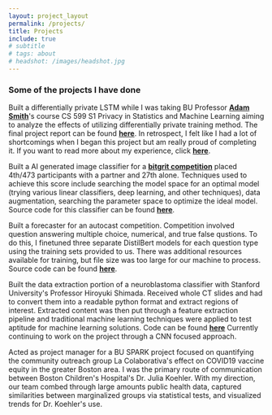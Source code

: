 ```yaml
---
layout: project_layout
permalink: /projects/
title: Projects
include: true
# subtitle
# tags: about
# headshot: /images/headshot.jpg
---
```

<!-- 
### Projects I am working on 
WIP -->

### Some of the projects I have done

Built a differentially private LSTM while I was taking BU Professor [**Adam Smith**](https://www.bu.edu/cs/profiles/adam-smith/)'s course CS 599 S1 Privacy in Statistics and Machine Learning aiming to analyze the effects of utilizing differentially private training method. The final project report can be found [**here**](https://github.com/lelandling/dp-memorization-project/blob/main/memorizationpaper.pdf). In retrospect, I felt like I had a lot of shortcomings when I began this project but am really proud of completing it. If you want to read more about my experience, click [**here**](/about/cs599).

Built a AI generated image classifier for a [**bitgrit competition**](https://bitgrit.net/competition/18) placed 4th/473 participants with a partner and 27th alone. Techniques used to achieve this score include searching the model space for an optimal model (trying various linear classifiers, deep learning, and other techniques), data augmentation, searching the parameter space to optimize the ideal model. Source code for this classifier can be found [**here**](https://github.com/lelandling/bitgritcompetition). 

Built a forecaster for an autocast competition. Competition involved question answering multiple choice, numerical, and true false qustions. To do this, I finetuned three separate DistilBert models for each question type using the training sets provided to us. There was additional resources available for training, but file size was too large for our machine to process. Source code can be found [**here**](https://github.com/lelandling/autocastcomp).

Built the data extraction portion of a neuroblastoma classifier with Stanford University's Professor Hiroyuki Shimada. Received whole CT slides and had to convert them into a readable python format and extract regions of interest. Extracted content was then put through a feature extraction pipeline and traditional machine learning techniques were applied to test aptitude for machine learning solutions. Code can be found [**here**](https://github.com/lelandling/virtualshimada) Currently continuing to work on the project through a CNN focused approach.

Acted as project manager for a BU SPARK project focused on quantifying the community outreach group La Colaborativa's effect on COVID19 vaccine equity in the greater Boston area. I was the primary route of communication between Boston Children's Hospital's Dr. Julia Koehler. With my direction, our team combed through large amounts public health data, captured similarities between marginalized groups via statistical tests, and visualized trends for Dr. Koehler's use. 

